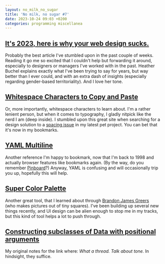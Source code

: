 ```yaml
---
layout: no_milk_no_sugar
title: 'No milk, no sugar #7'
date: 2023-10-24 09:03 +0200
categories: programming miscellanea
---
```

## [It's 2023, here is why your web design sucks.](https://heather-buchel.com/blog/2023/10/why-your-web-design-sucks/)

Probably the best article I've stumbled upon in the past couple of weeks. Reading it go me so excited that I 
couldn't help but forwarding it around, especially to designers or managers I've worked with in the past. Heather 
Buchel explains exactly what I've been trying to say for years, but way better than I ever could, and with 
an extra dash of insights (especially regarding gender-based territoriality). And I love her tone.

## [Whitespace Characters to Copy and Paste](https://qwerty.dev/whitespace/)

Or, more importantly, whitespace characters to learn about. I'm a rather lenient person, but when it comes to 
typography, I gladly nitpick like the nerd I am (deep inside). I stumbled upon this great site when searching 
for a design solution to a [spacing issue]() in my latest pet project. You can bet that it's now in my bookmarks.

## [YAML Multiline](https://yaml-multiline.info)

Another reference I'm happy to bookmark, now that I'm back to 1998 and actually browser features like bookmarks 
again. (By the way, do you remember [Pinboard](https://pinboard.in/u:r3trofitted/)?) Anyway, YAML is confusing 
and will occasionally trip you up, hopefully this will help.

## [Super Color Palette](https://supercolorpalette.com)

Another great tool, that I learned about through [Brandon James Greers](https://www.youtube.com/@BJGpixel) (who 
makes pictures out of tiny squares). I've been building up several new things recently, and UI design can be 
alien enough to stop me in my tracks, but this kind of tool helps a lot to push through.

## [Constructing subclasses of Data with positional arguments](https://bugs.ruby-lang.org/issues/19278)

My original notes for the link where: _What a thread. Talk about tone._ In hindsight, they suffice.
